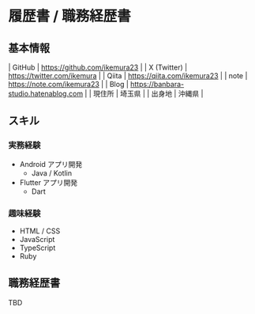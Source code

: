 # 履歴書 / 職務経歴書

## 基本情報

| GitHub | https://github.com/ikemura23 |
| X (Twitter) | https://twitter.com/ikemura |
| Qiita | https://qiita.com/ikemura23 |
| note | https://note.com/ikemura23 |
| Blog | https://banbara-studio.hatenablog.com |
| 現住所 | 埼玉県 |
| 出身地 | 沖縄県 |

## スキル

### 実務経験

- Android アプリ開発
  - Java / Kotlin
- Flutter アプリ開発
  - Dart

### 趣味経験

- HTML / CSS
- JavaScript
- TypeScript
- Ruby

## 職務経歴書

TBD

